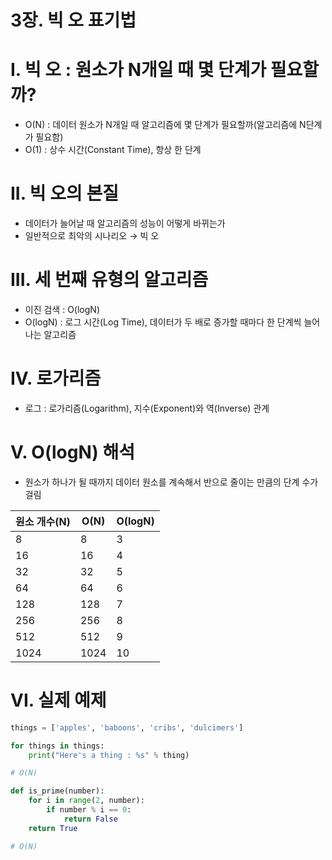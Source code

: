 # 3장. 빅 오 표기법

# I. 빅 오 : 원소가 N개일 때 몇 단계가 필요할까?

- O(N) : 데이터 원소가 N개일 때 알고리즘에 몇 단계가 필요할까(알고리즘에 N단계가 필요함)
- O(1) : 상수 시간(Constant Time), 항상 한 단계

# II. 빅 오의 본질

- 데이터가 늘어날 때 알고리즘의 성능이 어떻게 바뀌는가
- 일반적으로 최악의 시나리오 → 빅 오

# III. 세 번째 유형의 알고리즘

- 이진 검색 : O(logN)
- O(logN) : 로그 시간(Log Time), 데이터가 두 배로 증가할 때마다 한 단계씩 늘어나는 알고리즘

# IV. 로가리즘

- 로그 : 로가리즘(Logarithm), 지수(Exponent)와 역(Inverse) 관계

# V. O(logN) 해석

- 원소가 하나가 될 때까지 데이터 원소를 계속해서 반으로 줄이는 만큼의 단계 수가 걸림

| 원소 개수(N) | O(N) | O(logN) |
| --- | --- | --- |
| 8 | 8 | 3 |
| 16 | 16 | 4 |
| 32 | 32 | 5 |
| 64 | 64 | 6 |
| 128 | 128 | 7 |
| 256 | 256 | 8 |
| 512 | 512 | 9 |
| 1024 | 1024 | 10 |

# VI. 실제 예제

```python
things = ['apples', 'baboons', 'cribs', 'dulcimers']

for things in things:
	print("Here's a thing : %s" % thing)

# O(N)
```

```python
def is_prime(number):
	for i in range(2, number):
		if number % i == 0:
			return False
	return True

# O(N)
```
